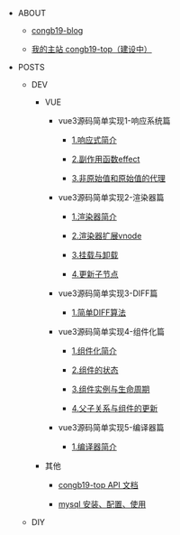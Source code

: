 - ABOUT

  - [congb19-blog](/)

  - [我的主站 congb19-top（建设中）](http://www.congb19.com)

- POSTS

  - DEV

    - VUE

      - vue3源码简单实现1-响应系统篇

        - [1.响应式简介](src/vue/vue3源码简单实现1-响应系统篇/1.响应式简介.md)

        - [2.副作用函数effect](src/vue/vue3源码简单实现1-响应系统篇/2.副作用函数effect.md)

        - [3.非原始值和原始值的代理](src/vue/vue3源码简单实现1-响应系统篇/3.非原始值和原始值的代理.md)

      - vue3源码简单实现2-渲染器篇

        - [1.渲染器简介](src/vue/vue3源码简单实现2-渲染器篇/1.渲染器简介.md)

        - [2.渲染器扩展vnode](src/vue/vue3源码简单实现2-渲染器篇/2.渲染器扩展vnode.md)

        - [3.挂载与卸载](src/vue/vue3源码简单实现2-渲染器篇/3.挂载与卸载.md)

        - [4.更新子节点](src/vue/vue3源码简单实现2-渲染器篇/4.更新子节点.md)

      - vue3源码简单实现3-DIFF篇

        - [1.简单DIFF算法](src/vue/vue3源码简单实现3-DIFF篇/1.简单DIFF算法.md)

      - vue3源码简单实现4-组件化篇

        - [1.组件化简介](src/vue/vue3源码简单实现4-组件化篇/1.组件化简介.md)

        - [2.组件的状态](src/vue/vue3源码简单实现4-组件化篇/2.组件的状态.md)

        - [3.组件实例与生命周期](src/vue/vue3源码简单实现4-组件化篇/3.组件实例与生命周期.md)

        - [4.父子关系与组件的更新](src/vue/vue3源码简单实现4-组件化篇/4.父子关系与组件的更新.md)

      - vue3源码简单实现5-编译器篇
      
        - [1.编译器简介](src/vue/vue3源码简单实现5-编译器篇/1.编译器简介.md)

    - 其他

      - [congb19-top API 文档](src/dev/api.md)

      - [mysql 安装、配置、使用](src/dev/mysql.md)

      <!-- - [精弘论坛](src/develop/jhlt.md) -->

  <!-- - 毕设

    - [论文草稿](src/vmrs/final.md)

    - [外文翻译](src/vmrs/translate.md)

    - [VMRS API 文档](src/vmrs/api.md)

    - [周报 Weekly Report](src/vmrs/weekly.md)

  - 工作

    - [实习报告\_阔知](src/work/internship_kuozhi.md)

    - [工作笔记\_恒生](src/work/note.md) -->

  - DIY